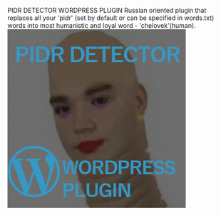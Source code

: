 
PIDR DETECTOR WORDPRESS PLUGIN
Russian oriented plugin that replaces all your 'pidr' (set by default or can be specified in words.txt) words into most humanistic and loyal word - 'chelovek'(human).
![PIDR-IMG](https://github.com/Slawekslaweslawslasls/pidr-detector-wordpress-plugin/blob/master/pidr-detector/pidr-detector_400x400.jpg)
